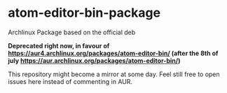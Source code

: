 # atom-editor-bin-package
Archlinux Package based on the official deb

**Deprecated right now, in favour of https://aur4.archlinux.org/packages/atom-editor-bin/ (after the 8th of july https://aur.archlinux.org/packages/atom-editor-bin/)**

This repository might become a mirror at some day. Feel still free to open issues here instead of commenting in AUR.
